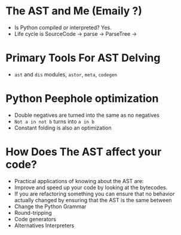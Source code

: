 # The AST and Me (Emaily ?)
* Is Python compiled or interpreted? Yes.
* Life cycle is SourceCode -> parse -> ParseTree -> 

# Primary Tools For AST Delving
* `ast` and `dis` modules, `astor`, `meta`, `codegen`

# Python Peephole optimization
* Double negatives are turned into the same as no negatives
* `Not a in not b` turns into `a in b`
* Constant folding is also an optimization

# How Does The AST affect your code?
* Practical applications of knowing about the AST are:
* Improve and speed up your code by looking at the bytecodes.
* If you are refactoring something you can ensure that no behavior actually
changed by ensuring that the AST is the same between 
* Change the Python Grammar
* Round-tripping
* Code generators
* Alternatives Interpreters

